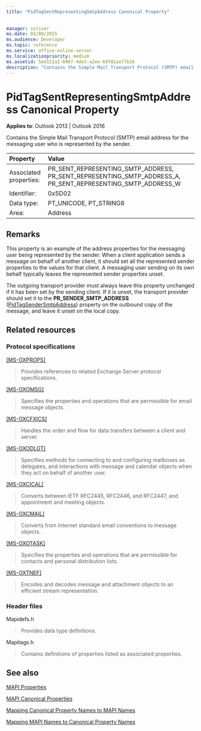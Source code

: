 ```yaml
---
title: "PidTagSentRepresentingSmtpAddress Canonical Property"
 
 
manager: soliver
ms.date: 03/09/2015
ms.audience: Developer
ms.topic: reference
ms.service: office-online-server
ms.localizationpriority: medium
ms.assetid: 5ed122a2-0967-4de3-a2ee-69f81ae77b16
description: "Contains the Simple Mail Transport Protocol (SMTP) email address for the messaging user who is represented by the sender."
---
```


# PidTagSentRepresentingSmtpAddress Canonical Property

  
  
**Applies to**: Outlook 2013 | Outlook 2016 
  
Contains the Simple Mail Transport Protocol (SMTP) email address for the messaging user who is represented by the sender.
  
|Property |Value |
|:-----|:-----|
|Associated properties:  <br/> |PR_SENT_REPRESENTING_SMTP_ADDRESS, PR_SENT_REPRESENTING_SMTP_ADDRESS_A, PR_SENT_REPRESENTING_SMTP_ADDRESS_W  <br/> |
|Identifier:  <br/> |0x5D02  <br/> |
|Data type:  <br/> |PT_UNICODE, PT_STRING8  <br/> |
|Area:  <br/> |Address  <br/> |
   
## Remarks

This property is an example of the address properties for the messaging user being represented by the sender. When a client application sends a message on behalf of another client, it should set all the represented sender properties to the values for that client. A messaging user sending on its own behalf typically leaves the represented sender properties unset.
  
The outgoing transport provider must always leave this property unchanged if it has been set by the sending client. If it is unset, the transport provider should set it to the **PR_SENDER_SMTP_ADDRESS** ([PidTagSenderSmtpAddress](pidtagsendersmtpaddress-canonical-property.md)) property on the outbound copy of the message, and leave it unset on the local copy.
  
## Related resources

### Protocol specifications

[[MS-OXPROPS]](https://msdn.microsoft.com/library/f6ab1613-aefe-447d-a49c-18217230b148%28Office.15%29.aspx)
  
> Provides references to related Exchange Server protocol specifications.
    
[[MS-OXOMSG]](https://msdn.microsoft.com/library/daa9120f-f325-4afb-a738-28f91049ab3c%28Office.15%29.aspx)
  
> Specifies the properties and operations that are permissible for email message objects.
    
[[MS-OXCFXICS]](https://msdn.microsoft.com/library/b9752f3d-d50d-44b8-9e6b-608a117c8532%28Office.15%29.aspx)
  
> Handles the order and flow for data transfers between a client and server.
    
[[MS-OXODLGT]](https://msdn.microsoft.com/library/01a89b11-9c43-4c40-b147-8f6a1ef5a44f%28Office.15%29.aspx)
  
> Specifies methods for connecting to and configuring mailboxes as delegates, and interactions with message and calendar objects when they act on behalf of another user.
    
[[MS-OXCICAL]](https://msdn.microsoft.com/library/a685a040-5b69-4c84-b084-795113fb4012%28Office.15%29.aspx)
  
> Converts between IETF RFC2445, RFC2446, and RFC2447, and appointment and meeting objects.
    
[[MS-OXCMAIL]](https://msdn.microsoft.com/library/b60d48db-183f-4bf5-a908-f584e62cb2d4%28Office.15%29.aspx)
  
> Converts from Internet standard email conventions to message objects.
    
[[MS-OXOTASK]](https://msdn.microsoft.com/library/55600ec0-6195-4730-8436-59c7931ef27e%28Office.15%29.aspx)
  
> Specifies the properties and operations that are permissible for contacts and personal distribution lists.
    
[[MS-OXTNEF]](https://msdn.microsoft.com/library/1f0544d7-30b7-4194-b58f-adc82f3763bb%28Office.15%29.aspx)
  
> Encodes and decodes message and attachment objects to an efficient stream representation.
    
### Header files

Mapidefs.h
  
> Provides data type definitions.
    
Mapitags.h
  
> Contains definitions of properties listed as associated properties.
    
## See also



[MAPI Properties](mapi-properties.md)
  
[MAPI Canonical Properties](mapi-canonical-properties.md)
  
[Mapping Canonical Property Names to MAPI Names](mapping-canonical-property-names-to-mapi-names.md)
  
[Mapping MAPI Names to Canonical Property Names](mapping-mapi-names-to-canonical-property-names.md)


